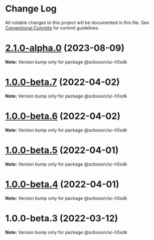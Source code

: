 # Change Log

All notable changes to this project will be documented in this file. See [Conventional Commits](https://conventionalcommits.org) for commit guidelines.

# [2.1.0-alpha.0](http://bsgit28:57949/smart-city-ui/sc-boson/compare/@scboson/sc-h5sdk@1.0.0-alpha.8...@scboson/sc-h5sdk@2.1.0-alpha.0) (2023-08-09)

**Note:** Version bump only for package @scboson/sc-h5sdk

# [1.0.0-beta.7](http://58.22.61.222:18001/smart-city-ui/sc-boson.git/compare/@scboson/sc-h5sdk@1.0.0-beta.6...@scboson/sc-h5sdk@1.0.0-beta.7) (2022-04-02)

**Note:** Version bump only for package @scboson/sc-h5sdk

# [1.0.0-beta.6](http://58.22.61.222:18001/smart-city-ui/sc-boson.git/compare/@scboson/sc-h5sdk@1.0.0-beta.5...@scboson/sc-h5sdk@1.0.0-beta.6) (2022-04-02)

**Note:** Version bump only for package @scboson/sc-h5sdk

# [1.0.0-beta.5](http://58.22.61.222:18001/smart-city-ui/sc-boson.git/compare/@scboson/sc-h5sdk@1.0.0-beta.4...@scboson/sc-h5sdk@1.0.0-beta.5) (2022-04-01)

**Note:** Version bump only for package @scboson/sc-h5sdk

# [1.0.0-beta.4](http://58.22.61.222:18001/smart-city-ui/sc-boson.git/compare/@scboson/sc-h5sdk@1.0.0-beta.3...@scboson/sc-h5sdk@1.0.0-beta.4) (2022-04-01)

**Note:** Version bump only for package @scboson/sc-h5sdk

# 1.0.0-beta.3 (2022-03-12)

**Note:** Version bump only for package @scboson/sc-h5sdk
